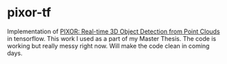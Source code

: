 # pixor-tf
Implementation of [PIXOR: Real-time 3D Object Detection from Point Clouds](https://arxiv.org/pdf/1902.06326.pdf) in tensorflow. This work I used as a part of my Master Thesis. The code is working but really messy right now. Will make the code clean in coming days. 
